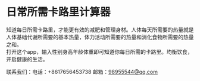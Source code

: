 # 日常所需卡路里计算器
   知道每日所需卡路里，才能更有效的减肥和管理身材。人体每天所需要的热量就是人体基础代谢所需要的基本热量，体力活动所需要的热量和消化食物所需要的热量之和。  
   打开这个app，输入性别身高年龄体重即可知道你每日所需的卡路里。均衡饮食，开启健康的生活。
   
   联系我们：电话：+8617656453738 邮箱：98955544@qq.com
